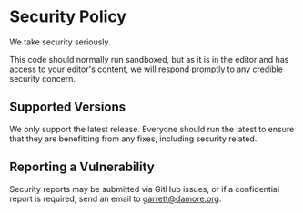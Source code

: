 # Security Policy

We take security seriously.

This code should normally run sandboxed, but as it is in the editor and has access
to your editor's content, we will respond promptly to any credible security concern.

## Supported Versions

We only support the latest release.  Everyone should run the latest to ensure that
they are benefitting from any fixes, including security related.

## Reporting a Vulnerability

Security reports may be submitted via GitHub issues, or if a confidential report
is required, send an email to garrett@damore.org.
